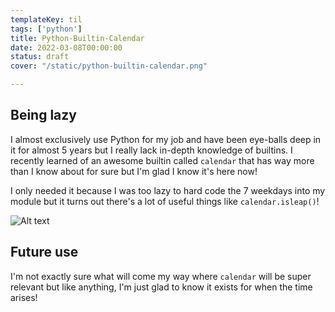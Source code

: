 ```yaml
---
templateKey: til
tags: ['python']
title: Python-Builtin-Calendar
date: 2022-03-08T00:00:00
status: draft
cover: "/static/python-builtin-calendar.png"

---
```


## Being lazy

I almost exclusively use Python for my job and have been eye-balls deep in it for almost 5 years but I really lack in-depth knowledge of builtins.
I recently learned of an awesome builtin called `calendar`  that has way more than I know about for sure but I'm glad I know it's here now!

I only needed it because I was too lazy to hard code the 7 weekdays into my module but it turns out there's a lot of useful things like `calendar.isleap()`!


![Alt text](/images/builtin-calendar.png "calendar")

## Future use

I'm not exactly sure what will come my way where `calendar` will be super relevant but like anything, I'm just glad to know it exists for when the time arises!




